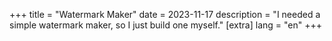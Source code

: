 +++
title = "Watermark Maker"
date = 2023-11-17
description = "I needed a simple watermark maker, so I just build one myself."
[extra]
lang = "en"
+++